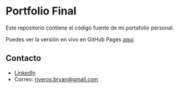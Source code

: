 # Portfolio Final

Este repositorio contiene el código fuente de mi portafolio personal.

Puedes ver la versión en vivo en GitHub Pages [aquí](https://riveros0302.github.io/portfolio_final/).

## Contacto

- [LinkedIn](https://linkedin.com/in/bryan-riveros-paredes)
- Correo: riveros.bryan@gmail.com
